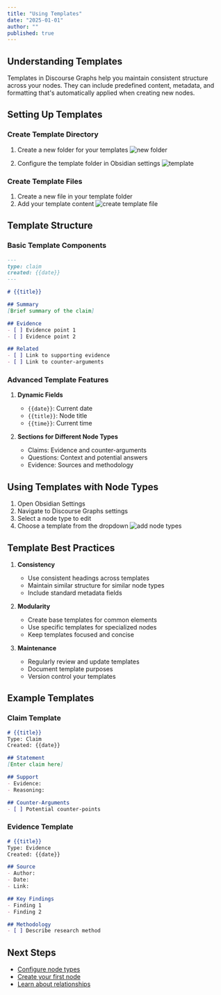 ```yaml
---
title: "Using Templates"
date: "2025-01-01"
author: ""
published: true
---
```


## Understanding Templates

Templates in Discourse Graphs help you maintain consistent structure across your nodes. They can include predefined content, metadata, and formatting that's automatically applied when creating new nodes.

## Setting Up Templates

### Create Template Directory

1. Create a new folder for your templates
![new folder](https://firebasestorage.googleapis.com/v0/b/firescript-577a2.appspot.com/o/imgs%2Fapp%2Fdiscourse-graphs%2FyTtJ1a0iI2.png?alt=media&token=b5d09b10-f170-47cd-a239-ee5f7acd89dc)

2. Configure the template folder in Obsidian settings
![template](https://firebasestorage.googleapis.com/v0/b/firescript-577a2.appspot.com/o/imgs%2Fapp%2Fdiscourse-graphs%2FhzZg_GJXY9.png?alt=media&token=508c8d19-1f13-4fb3-adf1-898dcf694f08)

### Create Template Files

1. Create a new file in your template folder
2. Add your template content
![create template file](https://firebasestorage.googleapis.com/v0/b/firescript-577a2.appspot.com/o/imgs%2Fapp%2Fdiscourse-graphs%2FtTr9vOnXnX.png?alt=media&token=dda1fe25-3ccf-42b4-8f3c-1cd29f82c3f7)

## Template Structure

### Basic Template Components

```markdown
---
type: claim
created: {{date}}
---

# {{title}}

## Summary
[Brief summary of the claim]

## Evidence
- [ ] Evidence point 1
- [ ] Evidence point 2

## Related
- [ ] Link to supporting evidence
- [ ] Link to counter-arguments
```

### Advanced Template Features

1. **Dynamic Fields**
   - `{{date}}`: Current date
   - `{{title}}`: Node title
   - `{{time}}`: Current time

2. **Sections for Different Node Types**
   - Claims: Evidence and counter-arguments
   - Questions: Context and potential answers
   - Evidence: Sources and methodology

## Using Templates with Node Types

1. Open Obsidian Settings
2. Navigate to Discourse Graphs settings
3. Select a node type to edit
4. Choose a template from the dropdown
![add node types](https://firebasestorage.googleapis.com/v0/b/firescript-577a2.appspot.com/o/imgs%2Fapp%2Fdiscourse-graphs%2FYRZ6ocI_d-.png?alt=media&token=c623bec7-02bd-42b4-a994-cd1c40a54d82)

## Template Best Practices

1. **Consistency**
   - Use consistent headings across templates
   - Maintain similar structure for similar node types
   - Include standard metadata fields

2. **Modularity**
   - Create base templates for common elements
   - Use specific templates for specialized nodes
   - Keep templates focused and concise

3. **Maintenance**
   - Regularly review and update templates
   - Document template purposes
   - Version control your templates

## Example Templates

### Claim Template
```markdown
# {{title}}
Type: Claim
Created: {{date}}

## Statement
[Enter claim here]

## Support
- Evidence:
- Reasoning:

## Counter-Arguments
- [ ] Potential counter-points
```

### Evidence Template
```markdown
# {{title}}
Type: Evidence
Created: {{date}}

## Source
- Author:
- Date:
- Link:

## Key Findings
- Finding 1
- Finding 2

## Methodology
- [ ] Describe research method
```

## Next Steps

- [Configure node types](./node-types-templates)
- [Create your first node](./creating-discourse-nodes)
- [Learn about relationships](./relationship-types) 